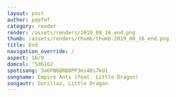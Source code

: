 ```yaml
---
layout: post
author: pepfof
category: render
render: /assets/renders/2019_08_16_end.png
thumb: /assets/renders/thumb/thumb-2019_08_16_end.png
title: End
navigation_override: /
aspect: 16/9
domcol: ^5d6162
spotisong: 3a6PN6BRB8PP3ms48s7kU1
songname: Empire Ants (feat. Little Dragon)
songautr: Gorillaz, Little Dragon
---
```


<!--USER BEGIN 1-->

<!--USER END 1-->

<!--more-->
<!--USER BEGIN 2-->

<!--USER END 2-->

